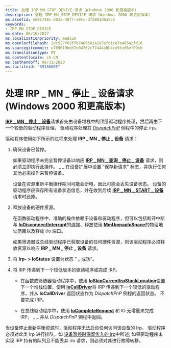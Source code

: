 ```yaml
---
title: 处理 IRP_MN_STOP_DEVICE 请求（Windows 2000 和更高版本）
description: 处理 IRP_MN_STOP_DEVICE 请求（Windows 2000 和更高版本）
ms.assetid: 5e91748c-d03a-48f7-a9cc-df2801d8a555
keywords:
- IRP_MN_STOP_DEVICE
ms.date: 06/16/2017
ms.localizationpriority: medium
ms.openlocfilehash: 2dc527f02ffb7406681a287efd1ce7e46542fd16
ms.sourcegitcommit: e769619bd37e04762c77444e8b4ce9fe86ef09cb
ms.translationtype: MT
ms.contentlocale: zh-CN
ms.lasthandoff: 08/31/2020
ms.locfileid: "89186005"
---
```

# <a name="handling-an-irp_mn_stop_device-request-windows-2000-and-later"></a>处理 IRP \_ MN \_ 停止 \_ 设备请求 (Windows 2000 和更高版本) 





[**IRP \_ MN \_ 停止 \_ 设备**](./irp-mn-stop-device.md)请求首先由设备堆栈中的顶层驱动程序处理，然后再由下一个较低的驱动程序处理。 驱动程序处理其 [*DispatchPnP*](/windows-hardware/drivers/ddi/wdm/nc-wdm-driver_dispatch) 例程中的停止 irp。

驱动程序使用如下所示的过程来处理 **IRP \_ MN \_ 停止 \_ 设备** 请求：

1.  确保设备已暂停。

    如果驱动程序未完全暂停设备以响应 [**IRP \_ MN \_ 查询 \_ 停止 \_ 设备**](./irp-mn-query-stop-device.md) 请求，则必须立即执行此操作。 \_ \_ 在设备扩展中设置 "保存新请求" 标志，并执行任何其他必需操作来暂停设备。

    设备在资源重新平衡操作期间可能会断电，因此可能会丢失设备状态。 设备的驱动程序应保存所有设备状态信息，并在收到后续 [**IRP \_ MN \_ START \_ 设备**](./irp-mn-start-device.md) 请求时还原。

2.  释放设备的硬件资源。

    在函数驱动程序中，准确的操作依赖于设备和驱动程序，但可以包括断开中断与 [**IoDisconnectInterrupt**](/windows-hardware/drivers/ddi/wdm/nf-wdm-iodisconnectinterrupt)的连接、释放使用 [**MmUnmapIoSpace**](/windows-hardware/drivers/ddi/wdm/nf-wdm-mmunmapiospace)的物理地址范围以及释放 i/o 端口。

    如果筛选器或总线驱动程序已获取设备的任何硬件资源，则该驱动程序必须释放资源以响应 **IRP \_ MN \_ 停止 \_ 设备** 请求。

3.  将 **Irp- &gt; IoStatus** 设置为状态 " \_ 成功"。

4.  将 IRP 传递到下一个较低版本的驱动程序或完成 IRP。

    -   在函数或筛选器驱动程序中，使用 [**IoSkipCurrentIrpStackLocation**](./mm-bad-pointer.md)设置下一个堆栈位置，使用 [**IoCallDriver**](/windows-hardware/drivers/ddi/wdm/nf-wdm-iocalldriver)将 IRP 传递到下一个较低的驱动程序，并从 **IoCallDriver** 返回状态作为 *DispatchPnP* 例程的返回状态。 不要完成 IRP。

    -   在总线驱动程序中，使用 [**IoCompleteRequest**](/windows-hardware/drivers/ddi/wdm/nf-wdm-iocompleterequest) 和 IO 无增量来完成 IRP， \_ \_ 并从 *DispatchPnP* 例程中返回。

当设备停止重新平衡资源时，驱动程序无法启动任何访问该设备的 Irp。 驱动程序必须对此类 Irp 进行排队，如 [设备暂停时保留传入的 irp](holding-incoming-irps-when-a-device-is-paused.md)中所述; 如果驱动程序未实现 IRP 持有的队列且不能丢弃 i/o 请求，则必须对其进行故障转移。

 

